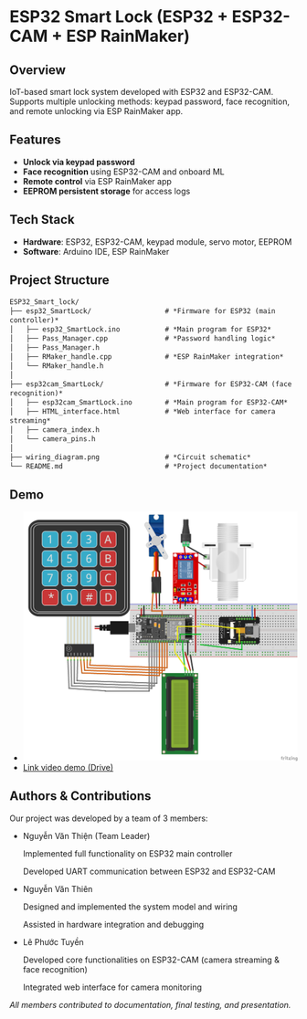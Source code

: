 
#  ESP32 Smart Lock (ESP32 + ESP32-CAM + ESP RainMaker)

##  Overview
IoT-based smart lock system developed with ESP32 and ESP32-CAM.  
Supports multiple unlocking methods: keypad password, face recognition, and remote unlocking via ESP RainMaker app.

##  Features
- **Unlock via keypad password**
- **Face recognition** using ESP32-CAM and onboard ML
- **Remote control** via ESP RainMaker app
- **EEPROM persistent storage** for access logs

##  Tech Stack
- **Hardware**: ESP32, ESP32-CAM, keypad module, servo motor, EEPROM
- **Software**: Arduino IDE, ESP RainMaker

##  Project Structure
```
ESP32_Smart_lock/
├── esp32_SmartLock/                  # *Firmware for ESP32 (main controller)*
│   ├── esp32_SmartLock.ino           # *Main program for ESP32*
│   ├── Pass_Manager.cpp              # *Password handling logic*
│   ├── Pass_Manager.h
│   ├── RMaker_handle.cpp             # *ESP RainMaker integration*
│   └── RMaker_handle.h
│
├── esp32cam_SmartLock/               # *Firmware for ESP32-CAM (face recognition)*
│   ├── esp32cam_SmartLock.ino        # *Main program for ESP32-CAM*
│   ├── HTML_interface.html           # *Web interface for camera streaming*
│   ├── camera_index.h
│   └── camera_pins.h
│
├── wiring_diagram.png                # *Circuit schematic*                    
└── README.md                         # *Project documentation*
```

## Demo 
- <img src="wiring_diagram.png" alt="Wiring diagram" width="600">
- [Link video demo (Drive)](https://drive.google.com/file/d/1oJHZzMYBnG-6hOZiwn5H-vuJyqWJS26e/view)
## Authors & Contributions
Our project was developed by a team of 3 members:
- Nguyễn Văn Thiện (Team Leader)

   Implemented full functionality on ESP32 main controller

    Developed UART communication between ESP32 and ESP32-CAM
- Nguyễn Văn Thiên

   Designed and implemented the system model and wiring

   Assisted in hardware integration and debugging
- Lê Phước Tuyền

   Developed core functionalities on ESP32-CAM (camera streaming & face recognition)

   Integrated web interface for camera monitoring

*All members contributed to documentation, final testing, and presentation.*
